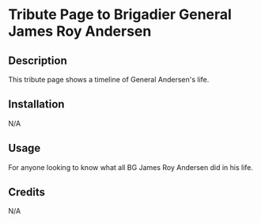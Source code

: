 # Tribute Page to Brigadier General James Roy Andersen

## Description

This tribute page shows a timeline of General Andersen's life. 

## Installation

N/A

## Usage

For anyone looking to know what all BG James Roy Andersen did in his life.

## Credits

N/A